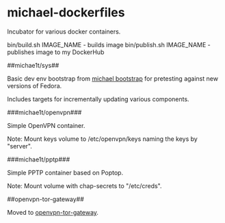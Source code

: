 # michael-dockerfiles

Incubator for various docker containers.

bin/build.sh IMAGE_NAME - builds image
bin/publish.sh IMAGE_NAME - publishes image to my DockerHub

##michae1t/sys##

Basic dev env bootstrap from [michael bootstrap][1] for pretesting against new versions of Fedora.

Includes targets for incrementally updating various components.

###michae1t/openvpn###

Simple OpenVPN container.

Note: Mount keys volume to /etc/openvpn/keys naming the keys by "server".

###michae1t/pptp###

Simple PPTP container based on Poptop.

Note: Mount volume with chap-secrets to "/etc/creds".

##openvpn-tor-gateway##

Moved to [openvpn-tor-gateway][2].

[1]: https://github.com/michae1T/michael-bootstrap
[2]: https://github.com/michae1T/openvpn-tor-gateway

